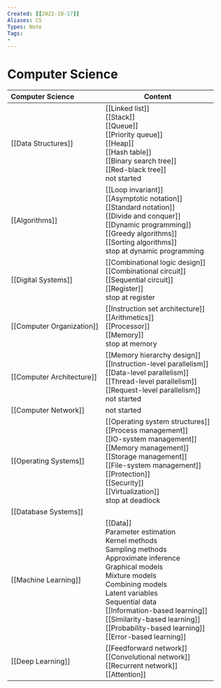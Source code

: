 ```yaml
---
Created: [[2022-10-17]]
Aliases: CS
Types: Note
Tags: 
- 
---
```

# Computer Science

| Computer Science          | Content                                                                                                                                                                                                                                                                                                                           |
|:------------------------- | --------------------------------------------------------------------------------------------------------------------------------------------------------------------------------------------------------------------------------------------------------------------------------------------------------------------------------- |
| [[Data Structures]]       | [[Linked list]]<br>[[Stack]]<br>[[Queue]]<br>[[Priority queue]]<br>[[Heap]]<br>[[Hash table]]<br>[[Binary search tree]]<br>[[Red-black tree]]<br>not started                                                                                                                                                                      |
| [[Algorithms]]            | [[Loop invariant]]<br>[[Asymptotic notation]]<br>[[Standard notation]]<br>[[Divide and conquer]]<br>[[Dynamic programming]]<br>[[Greedy algorithms]]<br>[[Sorting algorithms]]<br>stop at dynamic programming                                                                                                                     |
| [[Digital Systems]]       | [[Combinational logic design]]<br>[[Combinational circuit]]<br>[[Sequential circuit]]<br>[[Register]]<br>stop at register                                                                                                                                                                                                         |
| [[Computer Organization]] | [[Instruction set architecture]]<br>[[Arithmetics]]<br>[[Processor]]<br>[[Memory]]<br>stop at memory                                                                                                                                                                                                                              |
| [[Computer Architecture]] | [[Memory hierarchy design]]<br>[[Instruction-level parallelism]]<br>[[Data-level parallelism]]<br>[[Thread-level parallelism]]<br>[[Request-level parallelism]]<br>not started                                                                                                                                                    |
| [[Computer Network]]      | not started                                                                                                                                                                                                                                                                                                                       |
| [[Operating Systems]]     | [[Operating system structures]]<br>[[Process management]]<br>[[IO-system management]]<br>[[Memory management]]<br>[[Storage management]]<br>[[File-system management]]<br>[[Protection]]<br>[[Security]]<br>[[Virtualization]]<br>stop at deadlock                                                                                |
| [[Database Systems]]      |                                                                                                                                                                                                                                                                                                                                   |
| [[Machine Learning]]      | [[Data]]<br>Parameter estimation<br>Kernel methods<br>Sampling methods<br>Approximate inference<br>Graphical models<br>Mixture models<br>Combining models<br>Latent variables<br>Sequential data<br>[[Information-based learning]]<br>[[Similarity-based learning]]<br>[[Probability-based learning]]<br>[[Error-based learning]] |
| [[Deep Learning]]         | [[Feedforward network]]<br>[[Convolutional network]]<br>[[Recurrent network]]<br>[[Attention]]                                                                                                                                                                                                                                    |

